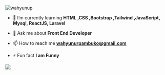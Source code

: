 <p align="left"> <img src="https://komarev.com/ghpvc/?username=wahyunup&label=Profile%20views&color=0e75b6&style=flat" alt="wahyunup" /> </p>

- 🌱 I’m currently learning **HTML ,CSS ,Bootstrap ,Tailwind ,JavaScript, Mysql, ReactJS, Laravel**

- 💬 Ask me about **Front End Developer**

- 📫 How to reach me **wahyunurpambuko@gmail.com**

- ⚡ Fun fact **I am Funny**

<img src="https://github-readme-stats.vercel.app/api/top-langs?username=wahyunup&locale=en&hide_title=true&layout=compact&card_width=320&langs_count=5&theme=transparent&hide_border=true&order=2%22%20height=%22133%22%20alt=%22languages%20graph"/>
